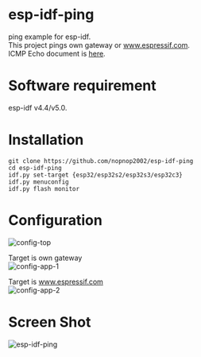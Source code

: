 # esp-idf-ping
ping example for esp-idf.   
This project pings own gateway or www.espressif.com.   
ICMP Echo document is [here](https://docs.espressif.com/projects/esp-idf/en/latest/esp32/api-reference/protocols/icmp_echo.html).   

# Software requirement
esp-idf v4.4/v5.0.   

# Installation
```
git clone https://github.com/nopnop2002/esp-idf-ping
cd esp-idf-ping
idf.py set-target {esp32/esp32s2/esp32s3/esp32c3}
idf.py menuconfig
idf.py flash monitor
```

# Configuration
![config-top](https://user-images.githubusercontent.com/6020549/142784392-17edc93c-f642-45a3-a6d7-82d013f34ff8.jpg)

Target is own gateway   
![config-app-1](https://user-images.githubusercontent.com/6020549/183223688-984ddd77-dd58-4a47-9925-2b78dcdaf8e5.jpg)

Target is www.espressif.com   
![config-app-2](https://user-images.githubusercontent.com/6020549/183223692-9a39550c-0270-42a3-8bbd-b2d6b882b40a.jpg)

# Screen Shot
![esp-idf-ping](https://user-images.githubusercontent.com/6020549/183223706-f3e5b641-0ad7-4da7-8b9f-ab959c2b41c8.jpg)

